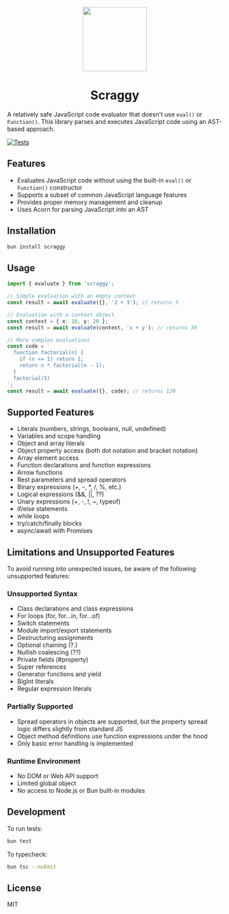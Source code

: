 <div align="center">
<img width="150" src="https://raw.githubusercontent.com/alii/scraggy/refs/heads/main/scraggy.png" />
<h1>Scraggy</h1>
</div>

A relatively safe JavaScript code evaluator that doesn't use `eval()` or `Function()`. This library parses and executes JavaScript code using an AST-based approach.

[![Tests](https://github.com/alii/evaluate/actions/workflows/bun-test.yml/badge.svg)](https://github.com/alii/scraggy/actions/workflows/bun-test.yml)

## Features

- Evaluates JavaScript code without using the built-in `eval()` or `Function()` constructor
- Supports a subset of common JavaScript language features
- Provides proper memory management and cleanup
- Uses Acorn for parsing JavaScript into an AST

## Installation

```bash
bun install scraggy
```

## Usage

```typescript
import { evaluate } from 'scraggy';

// Simple evaluation with an empty context
const result = await evaluate({}, '2 + 3'); // returns 5

// Evaluation with a context object
const context = { x: 10, y: 20 };
const result = await evaluate(context, 'x + y'); // returns 30

// More complex evaluations
const code = `
  function factorial(n) {
    if (n <= 1) return 1;
    return n * factorial(n - 1);
  }
  factorial(5)
`;
const result = await evaluate({}, code); // returns 120
```

## Supported Features

- Literals (numbers, strings, booleans, null, undefined)
- Variables and scope handling
- Object and array literals
- Object property access (both dot notation and bracket notation)
- Array element access
- Function declarations and function expressions
- Arrow functions
- Rest parameters and spread operators
- Binary expressions (+, -, \*, /, %, etc.)
- Logical expressions (&&, ||, ??)
- Unary expressions (+, -, !, ~, typeof)
- if/else statements
- while loops
- try/catch/finally blocks
- async/await with Promises

## Limitations and Unsupported Features

To avoid running into unexpected issues, be aware of the following unsupported features:

### Unsupported Syntax

- Class declarations and class expressions
- For loops (for, for...in, for...of)
- Switch statements
- Module import/export statements
- Destructuring assignments
- Optional chaining (?.)
- Nullish coalescing (??)
- Private fields (#property)
- Super references
- Generator functions and yield
- BigInt literals
- Regular expression literals

### Partially Supported

- Spread operators in objects are supported, but the property spread logic differs slightly from standard JS
- Object method definitions use function expressions under the hood
- Only basic error handling is implemented

### Runtime Environment

- No DOM or Web API support
- Limited global object
- No access to Node.js or Bun built-in modules

## Development

To run tests:

```bash
bun test
```

To typecheck:

```bash
bun tsc --noEmit
```

## License

MIT
